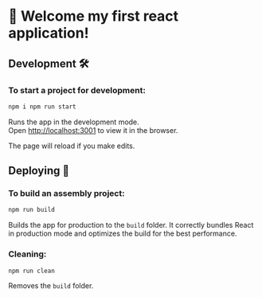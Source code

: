# 🚀 Welcome my first react application!

## Development 🛠

### To start a project for development:

```bash
npm i npm run start
```

Runs the app in the development mode.\
Open [http://localhost:3001](http://localhost:3001) to view it in the browser.

The page will reload if you make edits.

## Deploying 💾

### To build an assembly project:

```bash
npm run build
```

Builds the app for production to the `build` folder.
It correctly bundles React in production mode and optimizes the build for the best performance.

### Cleaning:

```bash
npm run clean
```

Removes the `build` folder.

